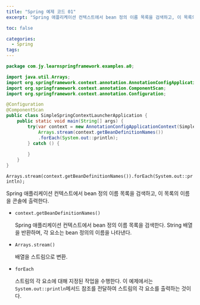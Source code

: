 ```yaml
---
title: "Spring 예제 코드 01"
excerpt: "Spring 애플리케이션 컨텍스트에서 bean 정의 이름 목록을 검색하고, 이 목록의 이름을 콘솔에 울력하는 예제"

toc: false

categories:
  - Spring
tags:
---
```


```java
package com.jy.learnspringframework.examples.a0;

import java.util.Arrays;
import org.springframework.context.annotation.AnnotationConfigApplicationContext;
import org.springframework.context.annotation.ComponentScan;
import org.springframework.context.annotation.Configuration;

@Configuration
@ComponentScan
public class SimpleSpringContextLauncherApplication {
	public static void main(String[] args) {
		try(var context = new AnnotationConfigApplicationContext(SimpleSpringContextLauncherApplication.class)) {
			Arrays.stream(context.getBeanDefinitionNames())
			.forEach(System.out::println);
		} catch () {
			
		}
	}
}
```

`Arrays.stream(context.getBeanDefinitionNames()).forEach(System.out::println);`

Spring 애플리케이션 컨텍스트에서  bean 정의 이름 목록을 검색하고, 이 목록의 이름을 콘솔에 출력한다.
    
- `context.getBeanDefinitionNames()`

    Spring 애플리케이션 컨텍스트에서 bean 정의 이름 목록을 검색한다. String 배열을 반환하며, 각 요소는 bean 정의의 이름을 나타낸다.

- `Arrays.stream()`

    배열을 스트림으로 변환.

- `forEach`

    스트림의 각 요소에 대해 지정된 작업을 수행한다. 이 예제에서는 `System.out::println`메서드 참조를 전달하여 스트림의 각 요소를 출력하는 것이다.

